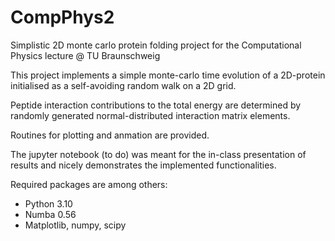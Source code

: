 # CompPhys2
Simplistic 2D monte carlo protein folding project for the Computational Physics lecture @ TU Braunschweig

This project implements a simple monte-carlo time evolution of a 2D-protein initialised as a self-avoiding random walk on a 2D grid.

Peptide interaction contributions to the total energy are determined by randomly generated normal-distributed interaction matrix elements.

Routines for plotting and anmation are provided.

The jupyter notebook (to do) was meant for the in-class presentation of results and nicely demonstrates the implemented functionalities.

Required packages are among others:
- Python 3.10
- Numba 0.56
- Matplotlib, numpy, scipy

